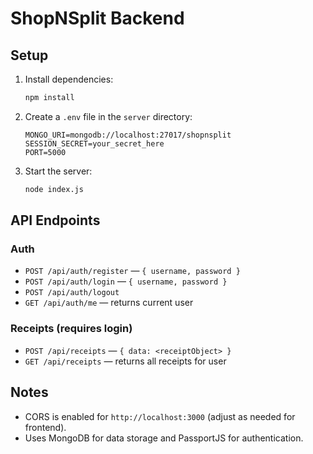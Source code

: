 # ShopNSplit Backend

## Setup

1. Install dependencies:
   ```bash
   npm install
   ```
2. Create a `.env` file in the `server` directory:
   ```env
   MONGO_URI=mongodb://localhost:27017/shopnsplit
   SESSION_SECRET=your_secret_here
   PORT=5000
   ```
3. Start the server:
   ```bash
   node index.js
   ```

## API Endpoints

### Auth
- `POST /api/auth/register` — `{ username, password }`
- `POST /api/auth/login` — `{ username, password }`
- `POST /api/auth/logout`
- `GET /api/auth/me` — returns current user

### Receipts (requires login)
- `POST /api/receipts` — `{ data: <receiptObject> }`
- `GET /api/receipts` — returns all receipts for user

## Notes
- CORS is enabled for `http://localhost:3000` (adjust as needed for frontend).
- Uses MongoDB for data storage and PassportJS for authentication. 